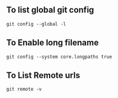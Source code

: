 ## To list global git config

```git config --global -l```

## To Enable long filename

```git config --system core.longpaths true```

## To List Remote urls

```git remote -v```
